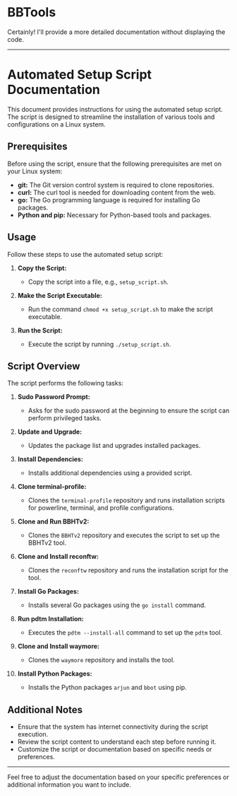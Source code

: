 # BBTools
Certainly! I'll provide a more detailed documentation without displaying the code. 

---

# Automated Setup Script Documentation

This document provides instructions for using the automated setup script. The script is designed to streamline the installation of various tools and configurations on a Linux system.

## Prerequisites

Before using the script, ensure that the following prerequisites are met on your Linux system:

- **git:** The Git version control system is required to clone repositories.
- **curl:** The curl tool is needed for downloading content from the web.
- **go:** The Go programming language is required for installing Go packages.
- **Python and pip:** Necessary for Python-based tools and packages.

## Usage

Follow these steps to use the automated setup script:

1. **Copy the Script:**
   - Copy the script into a file, e.g., `setup_script.sh`.

2. **Make the Script Executable:**
   - Run the command `chmod +x setup_script.sh` to make the script executable.

3. **Run the Script:**
   - Execute the script by running `./setup_script.sh`.

## Script Overview

The script performs the following tasks:

1. **Sudo Password Prompt:**
   - Asks for the sudo password at the beginning to ensure the script can perform privileged tasks.

2. **Update and Upgrade:**
   - Updates the package list and upgrades installed packages.

3. **Install Dependencies:**
   - Installs additional dependencies using a provided script.

4. **Clone terminal-profile:**
   - Clones the `terminal-profile` repository and runs installation scripts for powerline, terminal, and profile configurations.

5. **Clone and Run BBHTv2:**
   - Clones the `BBHTv2` repository and executes the script to set up the BBHTv2 tool.

6. **Clone and Install reconftw:**
   - Clones the `reconftw` repository and runs the installation script for the tool.

7. **Install Go Packages:**
   - Installs several Go packages using the `go install` command.

8. **Run pdtm Installation:**
   - Executes the `pdtm --install-all` command to set up the `pdtm` tool.

9. **Clone and Install waymore:**
   - Clones the `waymore` repository and installs the tool.

10. **Install Python Packages:**
    - Installs the Python packages `arjun` and `bbot` using pip.

## Additional Notes

- Ensure that the system has internet connectivity during the script execution.
- Review the script content to understand each step before running it.
- Customize the script or documentation based on specific needs or preferences.

--- 

Feel free to adjust the documentation based on your specific preferences or additional information you want to include.
